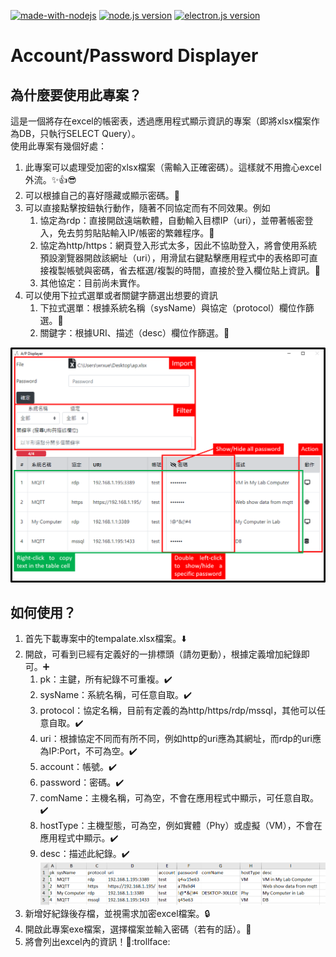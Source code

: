 [![made-with-nodejs](https://img.shields.io/badge/Made%20with-nodejs-1f425f.svg)](https://nodejs.org/en/)
[![node.js version](https://img.shields.io/badge/node.js-14.15.1-blue)](https://www.electronjs.org/)
[![electron.js version](https://img.shields.io/badge/Electron.js-11.2.0-blue)](https://nodejs.org/en/)
# Account/Password Displayer

## 為什麼要使用此專案？
這是一個將存在excel的帳密表，透過應用程式顯示資訊的專案（即將xlsx檔案作為DB，只執行SELECT Query）。  
使用此專案有幾個好處：  
1. 此專案可以處理受加密的xlsx檔案（需輸入正確密碼）。這樣就不用擔心excel外流。:sparkles::thumbsup::sunglasses:
1. 可以根據自己的喜好隱藏或顯示密碼。:clap:
1. 可以直接點擊按鈕執行動作，隨著不同協定而有不同效果。例如  
    1. 協定為rdp：直接開啟遠端軟體，自動輸入目標IP（uri），並帶著帳密登入，免去剪剪貼貼輸入IP/帳密的繁雜程序。:clap:
    1. 協定為http/https：網頁登入形式太多，因此不協助登入，將會使用系統預設瀏覽器開啟該網址（uri），用滑鼠右鍵點擊應用程式中的表格即可直接複製帳號與密碼，省去框選/複製的時間，直接於登入欄位貼上資訊。:clap:
    1. 其他協定：目前尚未實作。
1. 可以使用下拉式選單或者關鍵字篩選出想要的資訊  
    1. 下拉式選單：根據系統名稱（sysName）與協定（protocol）欄位作篩選。:clap:
    1. 關鍵字：根據URI、描述（desc）欄位作篩選。:clap:  

![ap-displayer](git-image/ap-displayer.png)

## 如何使用？
1. 首先下載專案中的tempalate.xlsx檔案。:arrow_down:
1. 開啟，可看到已經有定義好的一排標頭（請勿更動），根據定義增加紀錄即可。:heavy_plus_sign:
    1. pk：主鍵，所有紀錄不可重複。:heavy_check_mark:
    1. sysName：系統名稱，可任意自取。:heavy_check_mark:
    1. protocol：協定名稱，目前有定義的為http/https/rdp/mssql，其他可以任意自取。:heavy_check_mark:
    1. uri：根據協定不同而有所不同，例如http的uri應為其網址，而rdp的uri應為IP:Port，不可為空。:heavy_check_mark:
    1. account：帳號。:heavy_check_mark:
    1. password：密碼。:heavy_check_mark:
    1. comName：主機名稱，可為空，不會在應用程式中顯示，可任意自取。:heavy_check_mark:
    1. hostType：主機型態，可為空，例如實體（Phy）或虛擬（VM），不會在應用程式中顯示。:heavy_check_mark:
    1. desc：描述此紀錄。:heavy_check_mark:  
    ![ap-template](git-image/APtable.png)
1. 新增好紀錄後存檔，並視需求加密excel檔案。:lock:
1. 開啟此專案exe檔案，選擇檔案並輸入密碼（若有的話）。:key:
1. 將會列出excel內的資訊！:100::trollface: